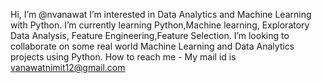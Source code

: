 Hi, I’m @nvanawat
I’m interested in Data Analytics and Machine Learning with Python.
I’m currently learning Python,Machine learning, Exploratory Data Analysis, Feature Engineering,Feature Selection.
I’m looking to collaborate on some real world Machine Learning and Data Analytics projects using Python.
How to reach me - My mail id is vanawatnimit12@gmail.com

<!---
nvanawat/nvanawat is a ✨ special ✨ repository because its `README.md` (this file) appears on your GitHub profile.
You can click the Preview link to take a look at your changes.
--->
